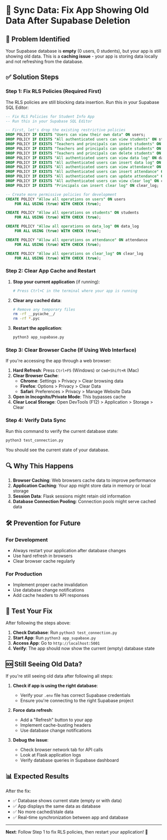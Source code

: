 # 🔄 Sync Data: Fix App Showing Old Data After Supabase Deletion

## 🚨 Problem Identified

Your Supabase database is **empty** (0 users, 0 students), but your app is still showing old data. This is a **caching issue** - your app is storing data locally and not refreshing from the database.

## ✅ Solution Steps

### Step 1: Fix RLS Policies (Required First)

The RLS policies are still blocking data insertion. Run this in your Supabase SQL Editor:

```sql
-- Fix RLS Policies for Student Info App
-- Run this in your Supabase SQL Editor

-- First, let's drop the existing restrictive policies
DROP POLICY IF EXISTS "Users can view their own data" ON users;
DROP POLICY IF EXISTS "All authenticated users can view students" ON students;
DROP POLICY IF EXISTS "Teachers and principals can insert students" ON students;
DROP POLICY IF EXISTS "Teachers and principals can update students" ON students;
DROP POLICY IF EXISTS "Teachers and principals can delete students" ON students;
DROP POLICY IF EXISTS "All authenticated users can view data log" ON data_log;
DROP POLICY IF EXISTS "All authenticated users can insert data log" ON data_log;
DROP POLICY IF EXISTS "All authenticated users can view attendance" ON attendance;
DROP POLICY IF EXISTS "All authenticated users can insert attendance" ON attendance;
DROP POLICY IF EXISTS "All authenticated users can update attendance" ON attendance;
DROP POLICY IF EXISTS "All authenticated users can view clear log" ON clear_log;
DROP POLICY IF EXISTS "Principals can insert clear log" ON clear_log;

-- Create more permissive policies for development
CREATE POLICY "Allow all operations on users" ON users
    FOR ALL USING (true) WITH CHECK (true);

CREATE POLICY "Allow all operations on students" ON students
    FOR ALL USING (true) WITH CHECK (true);

CREATE POLICY "Allow all operations on data_log" ON data_log
    FOR ALL USING (true) WITH CHECK (true);

CREATE POLICY "Allow all operations on attendance" ON attendance
    FOR ALL USING (true) WITH CHECK (true);

CREATE POLICY "Allow all operations on clear_log" ON clear_log
    FOR ALL USING (true) WITH CHECK (true);
```

### Step 2: Clear App Cache and Restart

1. **Stop your current application** (if running):
   ```bash
   # Press Ctrl+C in the terminal where your app is running
   ```

2. **Clear any cached data**:
   ```bash
   # Remove any temporary files
   rm -rf __pycache__/
   rm -rf *.pyc
   ```

3. **Restart the application**:
   ```bash
   python3 app_supabase.py
   ```

### Step 3: Clear Browser Cache (If Using Web Interface)

If you're accessing the app through a web browser:

1. **Hard Refresh**: Press `Ctrl+F5` (Windows) or `Cmd+Shift+R` (Mac)
2. **Clear Browser Cache**:
   - **Chrome**: Settings > Privacy > Clear browsing data
   - **Firefox**: Options > Privacy > Clear Data
   - **Safari**: Preferences > Privacy > Manage Website Data
3. **Open in Incognito/Private Mode**: This bypasses cache
4. **Clear Local Storage**: Open DevTools (F12) > Application > Storage > Clear

### Step 4: Verify Data Sync

Run this command to verify the current database state:

```bash
python3 test_connection.py
```

You should see the current state of your database.

## 🔍 Why This Happens

1. **Browser Caching**: Web browsers cache data to improve performance
2. **Application Caching**: Your app might store data in memory or local storage
3. **Session Data**: Flask sessions might retain old information
4. **Database Connection Pooling**: Connection pools might serve cached data

## 🛠️ Prevention for Future

### For Development
- Always restart your application after database changes
- Use hard refresh in browsers
- Clear browser cache regularly

### For Production
- Implement proper cache invalidation
- Use database change notifications
- Add cache headers to API responses

## 🧪 Test Your Fix

After following the steps above:

1. **Check Database**: Run `python3 test_connection.py`
2. **Start App**: Run `python3 app_supabase.py`
3. **Access App**: Go to `http://localhost:5001`
4. **Verify**: The app should now show the current (empty) database state

## 🆘 Still Seeing Old Data?

If you're still seeing old data after following all steps:

1. **Check if app is using the right database**:
   - Verify your `.env` file has correct Supabase credentials
   - Ensure you're connecting to the right Supabase project

2. **Force data refresh**:
   - Add a "Refresh" button to your app
   - Implement cache-busting headers
   - Use database change notifications

3. **Debug the issue**:
   - Check browser network tab for API calls
   - Look at Flask application logs
   - Verify database queries in Supabase dashboard

## 📊 Expected Results

After the fix:
- ✅ Database shows current state (empty or with data)
- ✅ App displays the same data as database
- ✅ No more cached/stale data
- ✅ Real-time synchronization between app and database

---

**Next**: Follow Step 1 to fix RLS policies, then restart your application! 🎯 